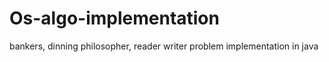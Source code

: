 Os-algo-implementation
======================

bankers, dinning philosopher, reader writer problem implementation in java
